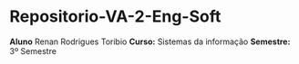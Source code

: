 # Repositorio-VA-2-Eng-Soft
**Aluno** Renan Rodrigues Toribio 
**Curso:** Sistemas da informação
**Semestre:** 3º Semestre
